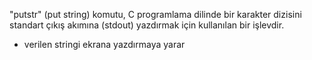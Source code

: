 "putstr" (put string) komutu, C programlama dilinde bir karakter dizisini standart çıkış akımına (stdout) yazdırmak için kullanılan bir işlevdir.
- verilen stringi ekrana yazdırmaya yarar

